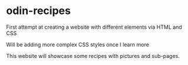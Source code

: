 # odin-recipes
First attempt at creating a website with different elements via HTML and CSS

Will be adding more complex CSS styles once I learn more

This website will showcase some recipes with pictures and sub-pages.